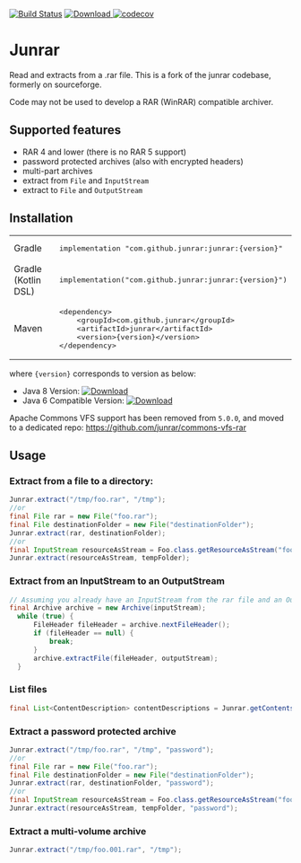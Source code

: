 [![Build Status](https://travis-ci.com/junrar/junrar.svg?branch=master)](https://travis-ci.com/junrar/junrar)
[![Download](https://api.bintray.com/packages/bintray/jcenter/com.github.junrar%3Ajunrar/images/download.svg) ](https://bintray.com/bintray/jcenter/com.github.junrar%3Ajunrar/_latestVersion)
[![codecov](https://codecov.io/gh/junrar/junrar/branch/master/graph/badge.svg)](https://codecov.io/gh/junrar/junrar)

# Junrar

Read and extracts from a .rar file. This is a fork of the junrar codebase, formerly on sourceforge.

Code may not be used to develop a RAR (WinRAR) compatible archiver.

## Supported features

- RAR 4 and lower (there is no RAR 5 support)
- password protected archives (also with encrypted headers)
- multi-part archives
- extract from `File` and `InputStream`
- extract to `File` and `OutputStream`

## Installation

<table>
<tr>
    <td>Gradle</td>
    <td>
        <pre>implementation "com.github.junrar:junrar:{version}"</pre>
    </td>
</tr>
<tr>
    <td>Gradle (Kotlin DSL)</td>
    <td>
        <pre>implementation("com.github.junrar:junrar:{version}")</pre>
        </td>
</tr>
<tr>
    <td>Maven</td>
    <td>
        <pre>&lt;dependency&gt;
    &lt;groupId&gt;com.github.junrar&lt;/groupId&gt;
    &lt;artifactId&gt;junrar&lt;/artifactId&gt;
    &lt;version&gt;{version}&lt;/version&gt;
&lt;/dependency&gt;</pre>
    </td>
</tr>
</table>

where `{version}` corresponds to version as below:

- Java 8 Version: [![Download](https://api.bintray.com/packages/bintray/jcenter/com.github.junrar%3Ajunrar/images/download.svg) ](https://bintray.com/bintray/jcenter/com.github.junrar%3Ajunrar/_latestVersion)
- Java 6 Compatible Version: [![Download](https://api.bintray.com/packages/bintray/jcenter/com.github.junrar%3Ajunrar/images/download.svg?version=4.0.0) ](https://bintray.com/bintray/jcenter/com.github.junrar%3Ajunrar/4.0.0/link)

Apache Commons VFS support has been removed from `5.0.0`, and moved to a dedicated repo: https://github.com/junrar/commons-vfs-rar

## Usage

### Extract from a file to a directory:
```java
Junrar.extract("/tmp/foo.rar", "/tmp");
//or
final File rar = new File("foo.rar");  
final File destinationFolder = new File("destinationFolder");
Junrar.extract(rar, destinationFolder);    
//or
final InputStream resourceAsStream = Foo.class.getResourceAsStream("foo.rar");//only for a single rar file
Junrar.extract(resourceAsStream, tempFolder);
```

### Extract from an InputStream to an OutputStream 
```java
// Assuming you already have an InputStream from the rar file and an OutputStream for writing to
final Archive archive = new Archive(inputStream);
  while (true) {
      FileHeader fileHeader = archive.nextFileHeader();
      if (fileHeader == null) {
          break;
      }
      archive.extractFile(fileHeader, outputStream); 
  }
```

### List files
```java
final List<ContentDescription> contentDescriptions = Junrar.getContentsDescription(testDocuments);    
```

### Extract a password protected archive
```java
Junrar.extract("/tmp/foo.rar", "/tmp", "password");
//or
final File rar = new File("foo.rar");  
final File destinationFolder = new File("destinationFolder");
Junrar.extract(rar, destinationFolder, "password");    
//or
final InputStream resourceAsStream = Foo.class.getResourceAsStream("foo.rar");//only for a single rar file
Junrar.extract(resourceAsStream, tempFolder, "password");
```

### Extract a multi-volume archive
```java
Junrar.extract("/tmp/foo.001.rar", "/tmp");
```

